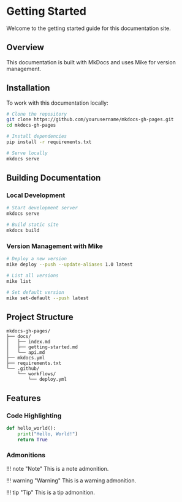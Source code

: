 # Getting Started

Welcome to the getting started guide for this documentation site.

## Overview

This documentation is built with MkDocs and uses Mike for version management.

## Installation

To work with this documentation locally:

```bash
# Clone the repository
git clone https://github.com/yourusername/mkdocs-gh-pages.git
cd mkdocs-gh-pages

# Install dependencies
pip install -r requirements.txt

# Serve locally
mkdocs serve
```

## Building Documentation

### Local Development

```bash
# Start development server
mkdocs serve

# Build static site
mkdocs build
```

### Version Management with Mike

```bash
# Deploy a new version
mike deploy --push --update-aliases 1.0 latest

# List all versions
mike list

# Set default version
mike set-default --push latest
```

## Project Structure

```
mkdocs-gh-pages/
├── docs/
│   ├── index.md
│   ├── getting-started.md
│   └── api.md
├── mkdocs.yml
├── requirements.txt
└── .github/
    └── workflows/
        └── deploy.yml
```

## Features

### Code Highlighting

```python
def hello_world():
    print("Hello, World!")
    return True
```

### Admonitions

!!! note "Note"
    This is a note admonition.

!!! warning "Warning"
    This is a warning admonition.

!!! tip "Tip"
    This is a tip admonition.